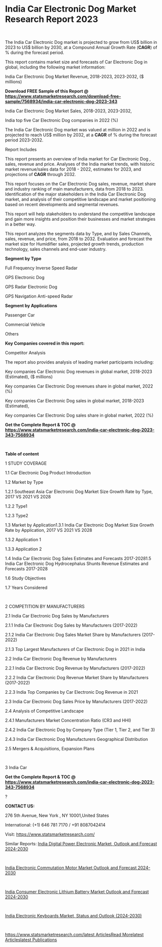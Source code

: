 <h1>India Car Electronic Dog Market Research Report 2023</h1><br/><p>The India Car Electronic Dog market is projected to grow from US$ billion in 2023 to US$ billion by 2030, at a Compound Annual Growth Rate (<strong>CAGR</strong>) of % during the forecast period.</p>
 
 
 
 <p>This report contains market size and forecasts of Car Electronic Dog in global, including the following market information:</p>
 
 
 
 <p>India Car Electronic Dog Market Revenue, 2018-2023, 2023-2032, ($ millions)</p>
 
 
 
 <p><strong>Download FREE Sample of this Report @ <a href="https://www.statsmarketresearch.com/download-free-sample/7568934/india-car-electronic-dog-2023-343">https://www.statsmarketresearch.com/download-free-sample/7568934/india-car-electronic-dog-2023-343</a></strong></p>
 
 
 
 <p>India Car Electronic Dog Market Sales, 2018-2023, 2023-2032,</p>
 
 
 
 <p>India top five Car Electronic Dog companies in 2022 (%)</p>
 
 
 
 <p>The India Car Electronic Dog market was valued at million in 2022 and is projected to reach US$ million by 2032, at a <strong>CAGR</strong> of % during the forecast period 2023-2032.</p>
 
 
 
 <p>Report Includes</p>
 
 
 
 <p>This report presents an overview of India market for Car Electronic Dog , sales, revenue and price. Analyses of the India market trends, with historic market revenue/sales data for 2018 - 2022, estimates for 2023, and projections of <strong>CAGR</strong> through 2032.</p>
 
 
 
 <p>This report focuses on the Car Electronic Dog sales, revenue, market share and industry ranking of main manufacturers, data from 2018 to 2023. Identification of the major stakeholders in the India Car Electronic Dog market, and analysis of their competitive landscape and market positioning based on recent developments and segmental revenues.</p>
 
 
 
 <p>This report will help stakeholders to understand the competitive landscape and gain more insights and position their businesses and market strategies in a better way.</p>
 
 
 
 <p>This report analyzes the segments data by Type, and by Sales Channels, sales, revenue, and price, from 2018 to 2032. Evaluation and forecast the market size for Humidifier sales, projected growth trends, production technology, sales channels and end-user industry.</p>
 
 
 
 <p><strong>Segment by Type</strong></p>
 
 
 
 <p>Full Frequency Inverse Speed Radar</p>
 
 
 
 <p>GPS Electronic Dog</p>
 
 
 
 <p>GPS Radar Electronic Dog</p>
 
 
 
 <p>GPS Navigation Anti-speed Radar</p>
 
 
 
 <p><strong>Segment <strong><strong>by Applications</strong></strong></strong></p>
 
 
 
 <p>Passenger Car</p>
 
 
 
 <p>Commercial Vehicle</p>
 
 
 
 <p>Others</p>
 
 
 
 <p><strong>Key Companies covered in this report:</strong></p>
 
 
 
 <p>Competitor Analysis</p>
 
 
 
 <p>The report also provides analysis of leading market participants including:</p>
 
 
 
 <p>Key companies Car Electronic Dog revenues in global market, 2018-2023 (Estimated), ($ millions)</p>
 
 
 
 <p>Key companies Car Electronic Dog revenues share in global market, 2022 (%)</p>
 
 
 
 <p>Key companies Car Electronic Dog sales in global market, 2018-2023 (Estimated),</p>
 
 
 
 <p>Key companies Car Electronic Dog sales share in global market, 2022 (%)</p>
 
 
 
 <div><b>Get the Complete Report & TOC @ <a href="https://www.statsmarketresearch.com/india-car-electronic-dog-2023-343-7568934">https://www.statsmarketresearch.com/india-car-electronic-dog-2023-343-7568934</a></b></div>
 
 
 
 <p><br />
 
 <b>Table of content</b></p>
 
 
 
 <p>1 STUDY COVERAGE<br />
 
 1.1 Car Electronic Dog Product Introduction<br />
 
 1.2 Market by Type<br />
 
 1.2.1 Southeast Asia Car Electronic Dog Market Size Growth Rate by Type, 2017 VS 2021 VS 2028<br />
 
 1.2.2 Type1<br />
 
 1.2.3 Type2<br />
 
 1.3 Market by Application1.3.1 India Car Electronic Dog Market Size Growth Rate by Application, 2017 VS 2021 VS 2028<br />
 
 1.3.2 Application 1<br />
 
 1.3.3 Application 2<br />
 
 1.4 India Car Electronic Dog Sales Estimates and Forecasts 2017-20281.5 India Car Electronic Dog Hydrocephalus Shunts Revenue Estimates and Forecasts 2017-2028<br />
 
 1.6 Study Objectives<br />
 
 1.7 Years Considered<br />
 
 <br />
 
 2 COMPETITION BY MANUFACTURERS<br />
 
 2.1 India Car Electronic Dog Sales by Manufacturers<br />
 
 2.1.1 India Car Electronic Dog Sales by Manufacturers (2017-2022)<br />
 
 2.1.2 India Car Electronic Dog Sales Market Share by Manufacturers (2017-2022)<br />
 
 2.1.3 Top Largest Manufacturers of Car Electronic Dog in 2021 in India<br />
 
 2.2 India Car Electronic Dog Revenue by Manufacturers<br />
 
 2.2.1 India Car Electronic Dog Revenue by Manufacturers (2017-2022)<br />
 
 2.2.2 India Car Electronic Dog Revenue Market Share by Manufacturers (2017-2022)<br />
 
 2.2.3 India Top Companies by Car Electronic Dog Revenue in 2021<br />
 
 2.3 India Car Electronic Dog Sales Price by Manufacturers (2017-2022)<br />
 
 2.4 Analysis of Competitive Landscape<br />
 
 2.4.1 Manufacturers Market Concentration Ratio (CR3 and HHI)<br />
 
 2.4.2 India Car Electronic Dog by Company Type (Tier 1, Tier 2, and Tier 3)<br />
 
 2.4.3 India Car Electronic Dog Manufacturers Geographical Distribution<br />
 
 2.5 Mergers & Acquisitions, Expansion Plans<br />
 
 <br />
 
 3 India Car</p>
 
 
 
 <div><b>Get the Complete Report & TOC @ <a href="https://www.statsmarketresearch.com/india-car-electronic-dog-2023-343-7568934">https://www.statsmarketresearch.com/india-car-electronic-dog-2023-343-7568934</a></b></div>
 
 
 
 <p>? </p>
 
 
 
 <p><b>CONTACT US:</b><br />
 
 276 5th Avenue, New York , NY 10001,United States<br />
 
 International: (+1) 646 781 7170 / +91 8087042414<br />
 
 Visit: <a href="https://www.statsmarketresearch.com/">https://www.statsmarketresearch.com/</a><br />
 
 Similar Reports: <a href="https://www.statsmarketresearch.com/india-car-electronic-dog-2023-343-7568934">India Digital Power Electronic Market, Outlook and Forecast 2024-2030</a><br />
 
 <br />
 
 <a href="https://www.statsmarketresearch.com/india-car-electronic-dog-2023-343-7568934">India Electronic Commutation Motor Market Outlook and Forecast 2024-2030</a><br />
 
 <br />
 
 <a href="https://www.statsmarketresearch.com/india-car-electronic-dog-2023-343-7568934">India Consumer Electronic Lithium Battery Market Outlook and Forecast 2024-2030</a><br />
 
 <br />
 
 <a href="https://www.statsmarketresearch.com/india-car-electronic-dog-2023-343-7568934">India Electronic Keyboards Market, Status and Outlook (2024-2030)</a><br />
 
 <br />
 
 <a href="https://gyeongbokgung.com">https://www.statsmarketresearch.com/</a><a href="https://hallyeomaritime.com">latest Articles</a><a href="https://jingwansa.com">Read More</a><a href="https://nguoiviet.jp/">latest Articles</a><a href="https://www.intelmarketresearch.com/">latest Publications</a></p>